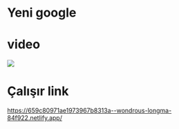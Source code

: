 # Yeni google

# video 


<img src="img/google.mp4">



# Çalışır link

https://659c80971ae1973967b8313a--wondrous-longma-84f922.netlify.app/